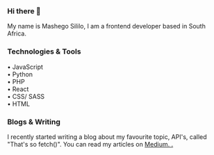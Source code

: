 ### Hi there 👋
My name is Mashego Sililo, I am a frontend developer based in South Africa. 

<h3>Technologies & Tools</h3>
• JavaScript
<br>
• Python
<br>
• PHP
<br>
• React
<br>
• CSS/ SASS
<br>
• HTML

<h3>Blogs & Writing </h3>
I recently started writing a blog about my favourite topic, API's, called "That's so fetch()". You can read my articles on <a href="https://medium.com/@thatissofetch!">Medium</>.
.

<!--
**MashegoSililo/MashegoSililo** is a ✨ _special_ ✨ repository because its `README.md` (this file) appears on your GitHub profile.

Here are some ideas to get you started:

- 🔭 I’m currently working on ...
- 🌱 I’m currently learning ...
- 👯 I’m looking to collaborate on ...
- 🤔 I’m looking for help with ...
- 💬 Ask me about ...
- 📫 How to reach me: ...
- 😄 Pronouns: ...
- ⚡ Fun fact: ...
-->

